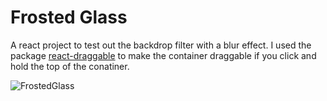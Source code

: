 # Frosted Glass

A react project to test out the backdrop filter with a
blur effect. I used the package [react-draggable](https://github.com/react-grid-layout/react-draggable)
to make the container draggable if you click and hold the
top of the conatiner.

![FrostedGlass](./gif/frostedGlass.gif)